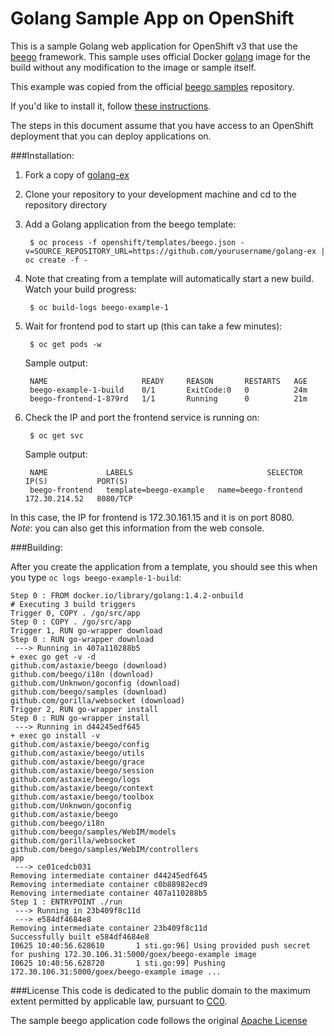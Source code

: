 Golang Sample App on OpenShift
============================

This is a sample Golang web application for OpenShift v3 that use the [beego](http://beego.me/)
framework. This sample uses official Docker [golang](https://registry.hub.docker.com/u/library/golang/) image for the build
without any modification to the image or sample itself.

This example was copied from the official [beego samples](https://github.com/beego/samples) repository.

If you'd like to install it, follow [these instructions](https://github.com/openshift/golang-ex/blob/master/README.md#installation).  

The steps in this document assume that you have access to an OpenShift deployment that you can deploy applications on.

###Installation: 

1. Fork a copy of [golang-ex](https://github.com/openshift/golang-ex)
2. Clone your repository to your development machine and cd to the repository directory
3. Add a Golang application from the beego template:

		$ oc process -f openshift/templates/beego.json -v=SOURCE_REPOSITORY_URL=https://github.com/yourusername/golang-ex | oc create -f - 

4. Note that creating from a template will automatically start a new build. Watch your build progress:

		$ oc build-logs beego-example-1

5. Wait for frontend pod to start up (this can take a few minutes):  

		$ oc get pods -w


	Sample output:  

    	NAME                     READY     REASON       RESTARTS   AGE
    	beego-example-1-build    0/1       ExitCode:0   0          24m
    	beego-frontend-1-879rd   1/1       Running      0          21m


6. Check the IP and port the frontend service is running on:  

		$ oc get svc


	Sample output:  

		NAME             LABELS                              SELECTOR              IP(S)           PORT(S)
    	beego-frontend   template=beego-example   name=beego-frontend   172.30.214.52   8080/TCP

In this case, the IP for frontend is 172.30.161.15 and it is on port 8080.  
*Note*: you can also get this information from the web console.

###Building:

After you create the application from a template, you should see this when you
type `oc logs beego-example-1-build`:

```console
Step 0 : FROM docker.io/library/golang:1.4.2-onbuild
# Executing 3 build triggers
Trigger 0, COPY . /go/src/app
Step 0 : COPY . /go/src/app
Trigger 1, RUN go-wrapper download
Step 0 : RUN go-wrapper download
 ---> Running in 407a110288b5
+ exec go get -v -d
github.com/astaxie/beego (download)
github.com/beego/i18n (download)
github.com/Unknwon/goconfig (download)
github.com/beego/samples (download)
github.com/gorilla/websocket (download)
Trigger 2, RUN go-wrapper install
Step 0 : RUN go-wrapper install
 ---> Running in d44245edf645
+ exec go install -v
github.com/astaxie/beego/config
github.com/astaxie/beego/utils
github.com/astaxie/beego/grace
github.com/astaxie/beego/session
github.com/astaxie/beego/logs
github.com/astaxie/beego/context
github.com/astaxie/beego/toolbox
github.com/Unknwon/goconfig
github.com/astaxie/beego
github.com/beego/i18n
github.com/beego/samples/WebIM/models
github.com/gorilla/websocket
github.com/beego/samples/WebIM/controllers
app
 ---> ce01cedcb031
Removing intermediate container d44245edf645
Removing intermediate container c0b88982ecd9
Removing intermediate container 407a110288b5
Step 1 : ENTRYPOINT ./run
 ---> Running in 23b409f8c11d
 ---> e584df4684e8
Removing intermediate container 23b409f8c11d
Successfully built e584df4684e8
I0625 10:40:56.628610       1 sti.go:96] Using provided push secret for pushing 172.30.106.31:5000/goex/beego-example image
I0625 10:40:56.628720       1 sti.go:99] Pushing 172.30.106.31:5000/goex/beego-example image ...
```

###License
This code is dedicated to the public domain to the maximum extent permitted by applicable law, pursuant to [CC0](http://creativecommons.org/publicdomain/zero/1.0/).

The sample beego application code follows the original [Apache License](https://github.com/beego/samples/blob/master/LICENSE)
